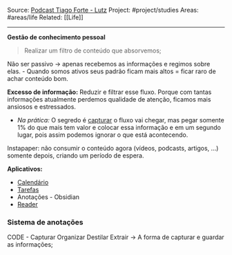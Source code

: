 Source: [Podcast Tiago Forte - Lutz](https://www.youtube.com/watch?v=hzltyr59xio&t=0s)
Project: #project/studies 
Areas: #areas/life
Related: [[Life]]

---

**Gestão de conhecimento pessoal**

> Realizar um filtro de conteúdo que absorvemos;

Não ser passivo -> apenas recebemos as informações e regimos sobre elas. - Quando somos ativos seus padrão ficam mais altos = ficar raro de achar conteúdo bom.

**Excesso de informação:** Reduzir e filtrar esse fluxo. Porque com tantas informações atualmente perdemos qualidade de atenção, ficamos mais ansiosos e estressados.
- *Na prática:* O segredo é <u>capturar</u> o fluxo vai chegar, mas pegar somente 1% do que mais tem valor e colocar essa informação e em um segundo lugar, pois assim podemos ignorar o que está acontecendo.

Instapaper: não consumir o conteúdo agora (vídeos, podcasts, artigos, ...) somente depois, criando um período de espera.

**Aplicativos:**
- [Calendário](https://calendar.google.com)
- [Tarefas](https://todoist.com/)
- Anotações - Obsidian
- [Reader](https://www.instapaper.com/u)

### Sistema de anotações
CODE - Capturar Organizar Destilar Extrair -> A forma de capturar e guardar as informações;
